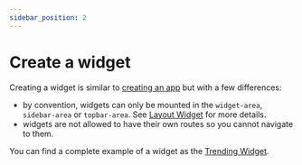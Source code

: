 ```yaml
---
sidebar_position: 2
---
```


# Create a widget

Creating a widget is similar to [creating an app](/integrations/applications/create-an-app.md) but with a few differences:

- by convention, widgets can only be mounted in the `widget-area`, `sidebar-area` or `topbar-area`. See [Layout Widget](../layout-widget.md) for more details.
- widgets are not allowed to have their own routes so you cannot navigate to them.

You can find a complete example of a widget as the [Trending Widget](https://github.com/AKASHAorg/akasha-world-framework/tree/next/ui/widgets/trending).
